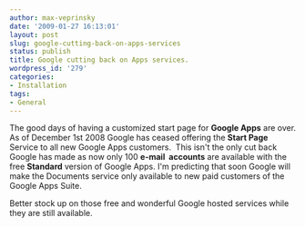 ```yaml
---
author: max-veprinsky
date: '2009-01-27 16:13:01'
layout: post
slug: google-cutting-back-on-apps-services
status: publish
title: Google cutting back on Apps services.
wordpress_id: '279'
categories:
- Installation
tags:
- General
---
```


The good days of having a customized start page for **Google Apps** are over. As of December 1st 2008 Google has ceased offering the **Start Page** Service to all new Google Apps customers.  This isn't the only cut back Google has made as now only 100 **e-mail  accounts** are available with the free **Standard** version of Google Apps. I'm predicting that soon Google will make the Documents service only available to new paid customers of the Google Apps Suite.

Better stock up on those free and wonderful Google hosted services while they are still available.
